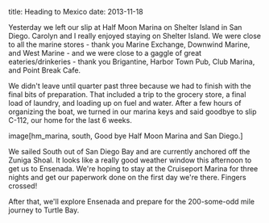 title: Heading to Mexico
date: 2013-11-18

Yesterday we left our slip at Half Moon Marina on Shelter Island in San Diego.
Carolyn and I really enjoyed staying on Shelter Island. We were close to all the
marine stores - thank you Marine Exchange, Downwind Marine, and West Marine -
and we were close to a gaggle of great eateries/drinkeries - thank you
Brigantine, Harbor Town Pub, Club Marina, and Point Break Cafe.

We didn't leave until quarter past three because we had to finish with the final
bits of preparation.  That included a trip to the grocery store, a final load of
laundry, and loading up on fuel and water.  After a few hours of organizing the
boat, we turned in our marina keys and said goodbye to slip C-112, our home for
the last 6 weeks.

image[hm_marina, south, Good bye Half Moon Marina and San Diego.]

We sailed South out of San Diego Bay and are currently anchored off the Zuniga
Shoal. It looks like a really good weather window this afternoon to get us to
Ensenada. We're hoping to stay at the Cruiseport Marina for three nights and get
our paperwork done on the first day we're there.  Fingers crossed!

After that, we'll explore Ensenada and prepare for the 200-some-odd mile journey
to Turtle Bay.  


